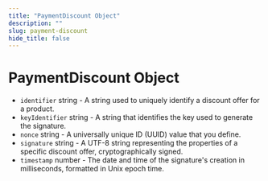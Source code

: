 ```yaml
---
title: "PaymentDiscount Object"
description: ""
slug: payment-discount
hide_title: false
---
```


# PaymentDiscount Object

* `identifier` string - A string used to uniquely identify a discount offer for a product.
* `keyIdentifier` string - A string that identifies the key used to generate the signature.
* `nonce` string - A universally unique ID (UUID) value that you define.
* `signature` string - A UTF-8 string representing the properties of a specific discount offer, cryptographically signed.
* `timestamp` number - The date and time of the signature's creation in milliseconds, formatted in Unix epoch time.

